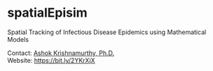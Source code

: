 # spatialEpisim
 Spatial Tracking of Infectious Disease Epidemics using Mathematical Models
 
Contact: [Ashok Krishnamurthy, Ph.D.](mailto:akrishnamurthy@mtroyal.ca)  
Website: <https://bit.ly/2YKrXjX>  

